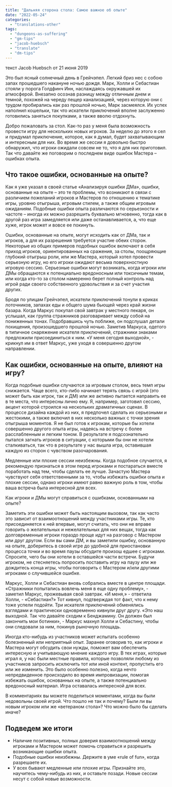 ```yaml
---
title: "Дальняя сторона стола: Самое важное об опыте"
date: "2022-05-24"
categories: 
  - "translations-other"
tags: 
  - "dungeons-as-suffering"
  - "gm-tips"
  - "jacob-huebsch"
  - "translate"
  - "dm-tips"
---
```


текст Jacob Huebsch от 21 июня 2019

Это был ясный солнечный день в Грейчэпел. Легкий бриз нес с собою запах прошедшего накануне ночью дождя. Марк, Холли и Себастиан стояли у порога Голдфинч Инн, наслаждаясь окружавшей их атмосферой. Внезапно осознав разницу между отличным днем и темной, похожей на череду пещер канализацией, через которую они с трудом пробирались как раз прошлой ночью, Марк засмеялся. Их успех наполнил кошельки, так что искатели приключений вполне заслуженно готовились заняться покупками, а также вволю отдохнуть.

Добро пожаловать за стол. Как-то раз у меня была возможность провести игру для нескольких новых игроков. За неделю до этого я сел и придумал приключение, которое, как я думал, будет захватывающим и интересным для них. Во время же сессии я довольно быстро обнаружил, что игроки ожидали совсем не то, что я для них приготовил. Так что давайте же поговорим о последнем виде ошибок Мастера – ошибках опыта.

## Что такое ошибки, основанные на опыте?

Как я уже указал в своей статье «Анализируя ошибки ДМа», ошибки, основанные на опыте – это те проблемы, что возникают в связи с различием пожеланий игроков и Мастеров по отношению к тематике игры, уровню отыгрыша, игровым стилем, а также общим игровым ожиданиям. Подобные ошибки опыта различаются по серьезности и частоте – иногда их можно разрешить буквально мгновенно, тогда как в другой раз игра замедляется или даже останавливается, а, что еще хуже, игрок может и вовсе ее покинуть.

Ошибки, основанные на опыте, могут исходить как от ДМа, так и игроков, а для их разрешения требуется участие обеих сторон. Некоторые из общих примеров подобных ошибок включают в себя приход игроков, ориентированных на сражения, за столы, поощряющие глубокий отыгрыш роли, или же Мастера, который хотел провести серьезную игру, но его игроки ожидают весьма поверхностную игровую сессию. Серьезные ошибки могут возникать, когда игроки или ДМы обращаются к потенциально вредоносным или токсичным темам, или когда кто-то за столом намеренно берет полный контроль над игрой ради своего собственного удовольствия и за счет участия других.

Бродя по улицам Грейчэпел, искатели приключений тонули в криках лоточников, запахах еды и общего шума бьющей через край жизни базара. Когда Маркус покупал свой завтрак у местного пекаря, он услышал, как группа стражников разговаривает между собой на пониженных тонах. Подобравшись чуть поближе, он подслушал детали похищения, произошедшего прошлой ночью. Заметив Маркуса, одетого в типичное снаряжение искателя приключений, стражники знаками предложили присоединиться к ним. «У меня сегодня выходной», - крикнул им в ответ Маркус, уже уходя в совершенно другом направлении.

## Как ошибки, основанные на опыте, влияют на игру?

Когда подобные ошибки случаются за игровым столом, весь темп игры снижается. Чаще всего, кто-либо начинает терять связь с игрой (это может быть как игрок, так и ДМ) или же активно пытается направить ее в те места, что интересны лично ему. Я, например, заготовил сессию, акцент которой строился на нескольких драматичных сценах. В процессе дизайна каждой из них, я предпочел сделать их серьезными и жестокими, а также включил в них несколько важных с точки зрения отыгрыша моментов. Я не был готов к игрокам, которые бы хотели совершенно другого опыта игры, надеясь на встречу с более расслабленным и легким тоном. В результате я подсознательно пытался загнать игроков в ситуации, с которыми бы они не хотели сталкиваться, так что в результате у нас вышла игра, оставившая каждую из сторон с чувством разочарования.

Медленные или плохие сессии неизбежны. Когда подобное случается, я рекомендую признаться в этом перед игроками и постараться вместе поработать над тем, чтобы сделать ее лучше. Зачастую Мастера чувствуют себя ответственными за то, чтобы избежать ошибки опыта и плохие сессии, однако игроки имеют равно важную роль в том, чтобы ваша встреча была интересной для всех.

Как игроки и ДМы могут справиться с ошибками, основанными на опыте?

Заметить эти ошибки может быть настоящим вызовом, так как часто это зависит от взаимоотношений между участниками игры. Те, кто присоединяется к ней впервые, могут считать, что они не вправе говорить о желательных и нежелательных для них вещах, тогда как долговременные игроки гораздо проще идут на разговор с Мастером или друг другом. Если вы сами ДМ, и вы заметили ошибку, основанную на опыте, доберитесь в своей игре до удобной для приостановки процесса точки и во время паузы обсудите произош едшее с игроками. Спросите, чего бы они хотели в оставшейся части встречи. Будучи игроком, не стесняетесь попросить поставить игру на паузу или же дождитесь конца игры, чтобы поговорить с Мастером и/или другими игроками о случившейся ошибке.

Маркус, Холли и Себастиан вновь собрались вместе в центре площади. «Стражники попытались вовлечь меня в еще одну проблему», - заметил Маркус, прожевывая свой завтрак. «И меня,» - ответила Холли, - «Себастиан?» Тот кивнул, подтверждая тот факт, что к нему тоже успели подойти. Три искателя приключений обменялись взглядами и практически одновременно кивнули друг другу. «Это наш выходной. Так что давайте сходим к Бенджамину. Он должен был закончить мои ботинки», - Маркус махнул Холли и Себастину, чтобы они следовали за ним, покинув рыночную площадь.

Иногда кто-нибудь из участников может испытать особенно болезненный или неприятный опыт. Заранее оговорив то, как игроки и Мастера могут обсудить свои нужды, поможет вам обеспечить интересную и учитывающую мнение каждого игру. В тех играх, которые играл я, у нас были местные правила, которые позволяли любому из участников запросить исключить тот или иной контент, пропустить его или же изменить. Это было особенно полезно, когда нечто непредвиденное происходило во время импровизации, помогая избежать ошибок, основанных на опыте, а также потенциально вредоносный материал. Игра оставалась интересной для всех.

В комментариях вы можете поделиться моментами, когда вы были недовольны своей игрой. Что пошло не так и почему? Были ли вы новым игроком или же «ветераном стола»? Что можно было бы сделать иначе?

## Подведем же итоги

- Наличие позитивных, полных доверия взаимоотношений между игроками и Мастером может помочь справиться и разрешить возникающие ошибки опыта.
- Подобные ошибки неизбежны. Держите в уме «rule of fun», когда разрешаете их.
- У всех бывают медленные или плохие игры. Признайте это, научитесь чему-нибудь из них, и оставьте позади. Новые сессии несут с собой новые возможности.
